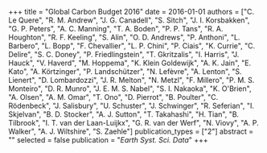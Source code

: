 +++
title = "Global Carbon Budget 2016"
date = 2016-01-01
authors = ["C. Le Quere", "R. M. Andrew", "J. G. Canadell", "S. Sitch", "J. I. Korsbakken", "G. P. Peters", "A. C. Manning", "T. A. Boden", "P. P. Tans", "R. A. Houghton", "R. F. Keeling", "S. Alin", "O. D. Andrews", "P. Anthoni", "L. Barbero", "L. Bopp", "F. Chevallier", "L. P. Chini", "P. Ciais", "K. Currie", "C. Delire", "S. C. Doney", "P. Friedlingstein", "T. Gkritzalis", "I. Harris", "J. Hauck", "V. Haverd", "M. Hoppema", "K. Klein Goldewijk", "A. K. Jain", "E. Kato", "A. Körtzinger", "P. Landschützer", "N. Lefèvre", "A. Lenton", "S. Lienert", "D. Lombardozzi", "J. R. Melton", "N. Metzl", "F. Millero", "P. M. S. Monteiro", "D. R. Munro", "J. E. M. S. Nabel", "S. I. Nakaoka", "K. O'Brien", "A. Olsen", "A. M. Omar", "T. Ono", "D. Pierrot", "B. Poulter", "C. Rödenbeck", "J. Salisbury", "U. Schuster", "J. Schwinger", "R. Seferian", "I. Skjelvan", "B. D. Stocker", "A. J. Sutton", "T. Takahashi", "H. Tian", "B. Tilbrook", "I. T. van der Laan-Luijkx", "G. R. van der Werf", "N. Viovy", "A. P. Walker", "A. J. Wiltshire", "S. Zaehle"]
publication_types = ["2"]
abstract = ""
selected = false
publication = "*Earth Syst. Sci. Data*"
+++

